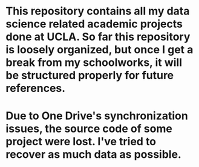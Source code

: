 # This repository contains all my data science related academic projects done at UCLA. So far this repository is loosely organized, but once I get a break from my schoolworks, it will be structured properly for future references. 
# Due to One Drive's synchronization issues, the source code of some project were lost. I've tried to recover as much data as possible. 
